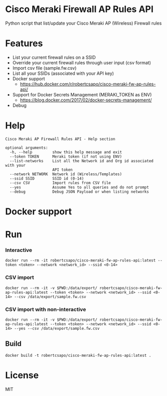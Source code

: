 # Cisco Meraki Firewall AP Rules API
Python script that list/update your Cisco Meraki AP (Wireless) Firewall rules

# Features

- List your current firewall rules on a SSID
- Override your current firewall rules through user input (csv format)
- Import csv file (sample.fw.csv)
- List all your SSIDs (associated with your API key)
- Docker support
  - https://hub.docker.com/r/robertcsapo/cisco-meraki-fw-ap-rules-api/
- Support for Docker Secrets Management (MERAKI_TOKEN as ENV)
  - https://blog.docker.com/2017/02/docker-secrets-management/
- Debug

# Help
```
Cisco Meraki AP Firewall Rules API - Help section

optional arguments:
  -h, --help         show this help message and exit
  --token TOKEN      Meraki token (if not using ENV)
  --list-networks    List all the Network id and Org id associated with your
                     API token
  --network NETWORK  Network id (Wireless/Templates)
  --ssid SSID        SSID id (0-14)
  --csv CSV          Import rules from CSV file
  --yes              Assume Yes to all queries and do not prompt
  --debug            Debug JSON Payload or when listing networks
```

# Docker support
# Run
### Interactive
```
docker run --rm -it robertcsapo/cisco-meraki-fw-ap-rules-api:latest --token <token> --network <network_id> --ssid <0-14>
```
### CSV import
```
docker run --rm -it -v $PWD:/data/export/ robertcsapo/cisco-meraki-fw-ap-rules-api:latest --token <token> --network <network_id> --ssid <0-14> --csv /data/export/sample.fw.csv
```
### CSV import with non-interactive
```
docker run --rm -it -v $PWD:/data/export/ robertcsapo/cisco-meraki-fw-ap-rules-api:latest --token <token> --network <network_id> --ssid <0-14> --yes --csv /data/export/sample.fw.csv
```
## Build
```
docker build -t robertcsapo/cisco-meraki-fw-ap-rules-api:latest .
```
# License
MIT

